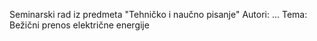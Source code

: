 Seminarski rad iz predmeta "Tehničko i naučno pisanje"
Autori: ...
Tema: Bežični prenos električne energije
